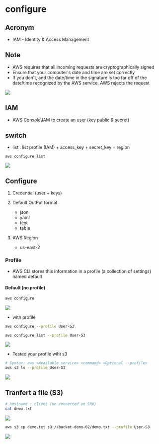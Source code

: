 # configure

## Acronym
* IAM - Identity & Access Management

## Note
* AWS requires that all incoming requests are cryptographically signed
* Ensure that your computer's date and time are set correctly
* If you don't, and the date/time in the signature is too
  far off of the date/time recognized by the AWS service, AWS rejects the request

[<img src="https://i.imgur.com/NxScs6K.png">](https://i.imgur.com/NxScs6K.png)

## IAM
* AWS Console\IAM to create an user (key public & secret)

## switch
* list : list profile (IAM) + access_key + secret_key + region
````
aws configure list
````
[<img src="https://i.imgur.com/CsGHtNf.png">](https://i.imgur.com/CsGHtNf.png)

## Configure
1) Credential (user + keys)

2) Default OutPut format
    * json
    * yaml
    * text
    * table
  
3) AWS Region
    * us-east-2

### Profile
* AWS CLI stores this information in a profile (a collection of settings) named default

#### Default (no profile)
````Bash
aws configure 
````
[<img src="https://i.imgur.com/MEe4PSd.png">](https://i.imgur.com/MEe4PSd.png)

* with profile
````Bash
aws configure --profile User-S3
````

````Bash
aws configure list --profile User-S3
````
[<img src="https://i.imgur.com/cGNMp83.png">](https://i.imgur.com/cGNMp83.png)

* Tested your profile wiht s3

````Bash
# Syntax: aws <Available service> <command> <Optional --profile>
aws s3 ls --profile User-S3
````
[<img src="https://i.imgur.com/mfBnr2s.png">](https://i.imgur.com/mfBnr2s.png)


## Tranfert a file (S3)
````Bash
# hostname : client (no connected on SRV)
cat demo.txt
````
[<img src="https://i.imgur.com/cECFTBU.png">](https://i.imgur.com/cECFTBU.png)
````Bash
aws s3 cp demo.txt s3://bucket-demo-02/demo.txt --profile User-S3
````
[<img src="https://i.imgur.com/DhWIPj4.png">](https://i.imgur.com/DhWIPj4.png)
